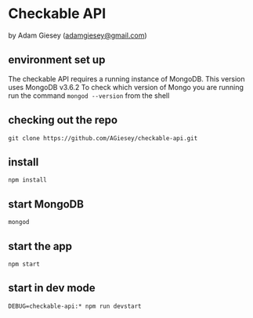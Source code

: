 # Checkable API

by Adam Giesey (adamgiesey@gmail.com)

## environment set up

The checkable API requires a running instance of MongoDB. This version uses MongoDB v3.6.2
To check which version of Mongo you are running run the command
`mongod --version` from the shell

## checking out the repo

`git clone https://github.com/AGiesey/checkable-api.git`

## install

`npm install`

## start MongoDB

`mongod`

## start the app

`npm start`

## start in dev mode

`DEBUG=checkable-api:* npm run devstart`
